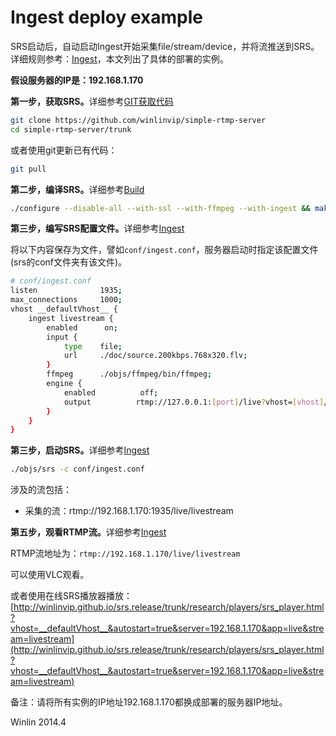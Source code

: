 # Ingest deploy example

SRS启动后，自动启动Ingest开始采集file/stream/device，并将流推送到SRS。详细规则参考：[Ingest](https://github.com/winlinvip/simple-rtmp-server/wiki/v1_EN_Ingest)，本文列出了具体的部署的实例。

<strong>假设服务器的IP是：192.168.1.170</strong>

<strong>第一步，获取SRS。</strong>详细参考[GIT获取代码](https://github.com/winlinvip/simple-rtmp-server/wiki/v1_EN_Git)

```bash
git clone https://github.com/winlinvip/simple-rtmp-server
cd simple-rtmp-server/trunk
```

或者使用git更新已有代码：

```bash
git pull
```

<strong>第二步，编译SRS。</strong>详细参考[Build](https://github.com/winlinvip/simple-rtmp-server/wiki/v1_EN_Build)

```bash
./configure --disable-all --with-ssl --with-ffmpeg --with-ingest && make
```

<strong>第三步，编写SRS配置文件。</strong>详细参考[Ingest](https://github.com/winlinvip/simple-rtmp-server/wiki/v1_EN_Ingest)

将以下内容保存为文件，譬如`conf/ingest.conf`，服务器启动时指定该配置文件(srs的conf文件夹有该文件)。

```bash
# conf/ingest.conf
listen              1935;
max_connections     1000;
vhost __defaultVhost__ {
    ingest livestream {
        enabled      on;
        input {
            type    file;
            url     ./doc/source.200kbps.768x320.flv;
        }
        ffmpeg      ./objs/ffmpeg/bin/ffmpeg;
        engine {
            enabled          off;
            output          rtmp://127.0.0.1:[port]/live?vhost=[vhost]/livestream;
        }
    }
}
```

<strong>第三步，启动SRS。</strong>详细参考[Ingest](https://github.com/winlinvip/simple-rtmp-server/wiki/v1_EN_Ingest)

```bash
./objs/srs -c conf/ingest.conf
```

涉及的流包括：
* 采集的流：rtmp://192.168.1.170:1935/live/livestream

<strong>第五步，观看RTMP流。</strong>详细参考[Ingest](https://github.com/winlinvip/simple-rtmp-server/wiki/v1_EN_Ingest)

RTMP流地址为：`rtmp://192.168.1.170/live/livestream`

可以使用VLC观看。

或者使用在线SRS播放器播放：[http://winlinvip.github.io/srs.release/trunk/research/players/srs_player.html?vhost=__defaultVhost__&autostart=true&server=192.168.1.170&app=live&stream=livestream](http://winlinvip.github.io/srs.release/trunk/research/players/srs_player.html?vhost=__defaultVhost__&autostart=true&server=192.168.1.170&app=live&stream=livestream)

备注：请将所有实例的IP地址192.168.1.170都换成部署的服务器IP地址。

Winlin 2014.4
